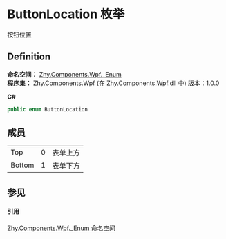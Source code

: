 # ButtonLocation 枚举


按钮位置



## Definition
**命名空间：** <a href="N_Zhy_Components_Wpf__Enum.md">Zhy.Components.Wpf._Enum</a>  
**程序集：** Zhy.Components.Wpf (在 Zhy.Components.Wpf.dll 中) 版本：1.0.0

**C#**
``` C#
public enum ButtonLocation
```



## 成员
<table>
<tr>
<td>Top</td>
<td>0</td>
<td>表单上方</td></tr>
<tr>
<td>Bottom</td>
<td>1</td>
<td>表单下方</td></tr>
</table>

## 参见


#### 引用
<a href="N_Zhy_Components_Wpf__Enum.md">Zhy.Components.Wpf._Enum 命名空间</a>  
